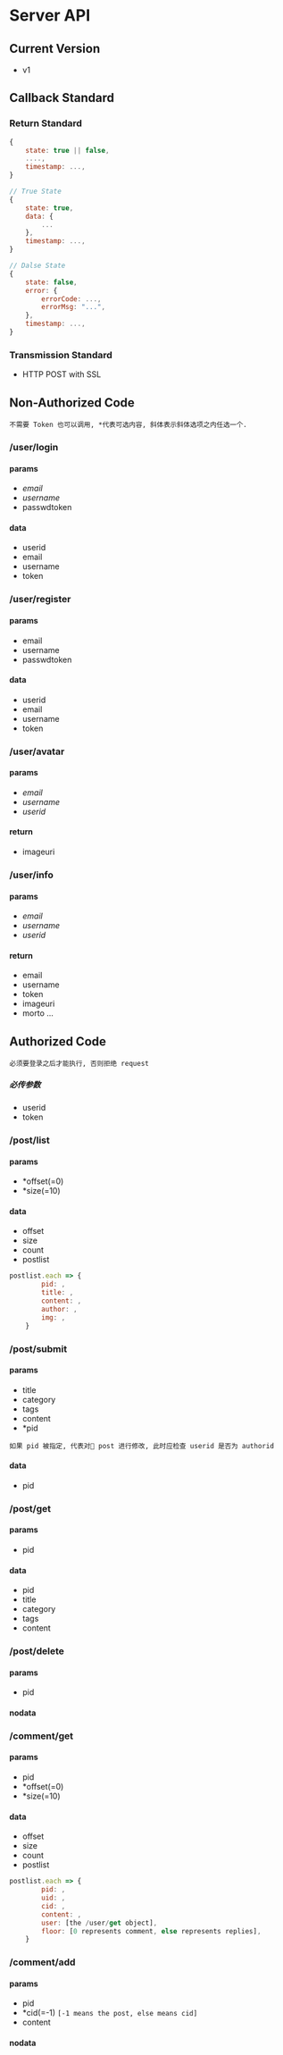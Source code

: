 # Server API

## Current Version
 - v1

## Callback Standard

### Return Standard
```javascript
{
    state: true || false,
    ....,
    timestamp: ...,
}

// True State
{
    state: true,
    data: {
        ...
    },
    timestamp: ...,
}

// Dalse State
{
    state: false,
    error: {
        errorCode: ...,
        errorMsg: "...",
    },
    timestamp: ...,
}
```

### Transmission Standard

 - HTTP POST with SSL

## Non-Authorized Code

    不需要 Token 也可以调用, *代表可选内容, 斜体表示斜体选项之内任选一个.

### /user/login

#### params

- *email*
- *username*
- passwdtoken

#### data

- userid
- email
- username
- token

### /user/register

#### params

 - email
 - username
 - passwdtoken

#### data

- userid
- email
- username
- token

### /user/avatar

#### params

- *email*
- *username*
- *userid*

#### return

- imageuri

### /user/info

#### params

- *email*
- *username*
- *userid*

#### return
- email
- username
- token
- imageuri
- morto
...

## Authorized Code

    必须要登录之后才能执行, 否则拒绝 request

##### 必传参数

 - userid
 - token

### /post/list

#### params

 - *offset(=0)
 - *size(=10)


#### data

 - offset
 - size
 - count
 - postlist

```javascript
postlist.each => {
        pid: ,
        title: ,
        content: ,
        author: ,
        img: ,
    }
```

### /post/submit

#### params

 - title
 - category
 - tags
 - content
 - *pid

`如果 pid 被指定, 代表对 post 进行修改, 此时应检查 userid 是否为 authorid`

#### data

 - pid

### /post/get

#### params

 - pid

#### data
 - pid
 - title
 - category
 - tags
 - content

### /post/delete

#### params

 - pid

#### nodata

### /comment/get

#### params

 - pid
 - *offset(=0)
 - *size(=10)

#### data

 - offset
 - size
 - count
 - postlist

```javascript
postlist.each => {
        pid: ,
        uid: ,
        cid: ,
        content: ,
        user: [the /user/get object],
        floor: [0 represents comment, else represents replies],
    }
```

### /comment/add

#### params

 - pid
 - *cid(=-1) `[-1 means the post, else means cid]`
 - content

#### nodata
